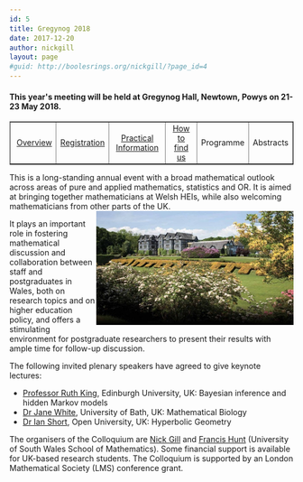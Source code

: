 ```yaml
---
id: 5
title: Gregynog 2018
date: 2017-12-20
author: nickgill
layout: page
#guid: http://boolesrings.org/nickgill/?page_id=4
---
```


#### This year's meeting will be held at Gregynog Hall, Newtown, Powys on 21-23 May 2018. 

<style>
.tablelines table, .tablelines td, .tablelines th {
        border: 1px solid black;
        }
</style>



<p>
<table width="100%" border="1">
  <tr>
    <td align="center"> <a href = "gregynog2018.md">Overview</a> </td><td align="center">  <a href = "gregynog-registration.md">Registration</a> </td><td align="center">  <a href = "gregynog-practical.md">Practical Information</a> </td><td align="center"> <a href = "gregynog-how-to-find-us.md">How to find us</a> </td><td align="center"> Programme </td><td align="center"> Abstracts </td></tr></table>
</p>

This is a long-standing annual event with a broad mathematical outlook across areas of pure and applied mathematics, statistics and OR. It is aimed at bringing together mathematicians at Welsh HEIs, while also welcoming mathematicians from other parts of the UK. <img style="float: right;" src="/files/2017/12/gregynog.jpg" width="350pt" alt="Gregynog" />

It plays an important role in fostering mathematical discussion and collaboration between staff and postgraduates in Wales, both on research topics and on higher education policy, and offers a stimulating environment for postgraduate researchers to present their results with ample time for follow-up discussion.

The following invited plenary speakers have agreed to give keynote lectures:
- [Professor Ruth King](http://www.maths.ed.ac.uk/~rking33/), Edinburgh University, UK: Bayesian inference and hidden Markov models
- [Dr Jane White](http://people.bath.ac.uk/maskajw/), University of Bath, UK: Mathematical Biology
- [Dr Ian Short](http://users.mct.open.ac.uk/is3649/), Open University, UK: Hyperbolic Geometry

The organisers of the Colloquium are [Nick Gill](http://boolesrings.org/nickgill) and [Francis Hunt](http://staff.southwales.ac.uk/users/3853-fhhunt) (University of South Wales School of Mathematics). Some financial support is available for UK-based research students. The Colloquium is supported by an London Mathematical Society (LMS) conference grant.
